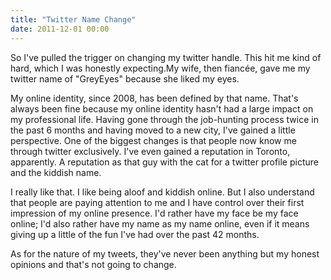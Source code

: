 ```yaml
---
title: "Twitter Name Change"
date: 2011-12-01 00:00
---
```


So I've pulled the trigger on changing my twitter handle. This hit me kind of hard, which I was honestly expecting.<!--more-->My wife, then fiancée, gave me my twitter name of "GreyEyes" because she liked my eyes.

My online identity, since 2008, has been defined by that name. That's always been fine because my online identity hasn't had a large impact on my professional life. Having gone through the job-hunting process twice in the past 6 months and having moved to a new city, I've gained a little perspective. One of the biggest changes is that people now know me through twitter exclusively. I've even gained a reputation in Toronto, apparently. A reputation as that guy with the cat for a twitter profile picture and the kiddish name.

I really like that. I like being aloof and kiddish online. But I also understand that people are paying attention to me and I have control over their first impression of my online presence. I'd rather have my face be my face online; I'd also rather have my name as my name online, even if it means giving up a little of the fun I've had over the past 42 months.

As for the nature of my tweets, they've never been anything but my honest opinions and that's not going to change.

<!-- more -->

